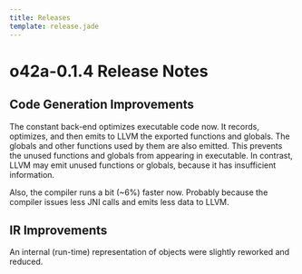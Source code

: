 ```yaml
---
title: Releases
template: release.jade
---
```


o42a-0.1.4 Release Notes
========================

Code Generation Improvements
----------------------------

The constant back-end optimizes executable code now. It records, optimizes, and
then emits to LLVM the exported functions and globals. The globals and other
functions used by them are also emitted. This prevents the unused functions and
globals from appearing in executable. In contrast, LLVM may emit unused
functions or globals, because it has insufficient information.

Also, the compiler runs a bit (~6%) faster now. Probably because the compiler
issues less JNI calls and emits less data to LLVM.


IR Improvements
---------------

An internal (run-time) representation of objects were slightly reworked and
reduced.

